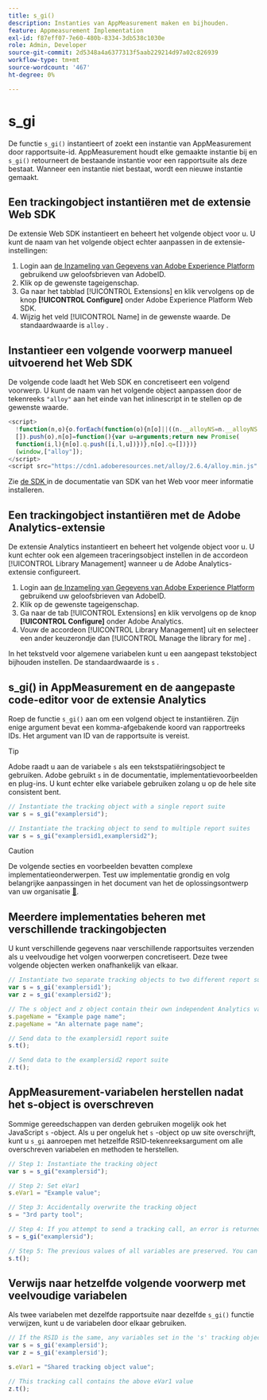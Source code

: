 ```yaml
---
title: s_gi()
description: Instanties van AppMeasurement maken en bijhouden.
feature: Appmeasurement Implementation
exl-id: f87eff07-7e60-480b-8334-3db538c1030e
role: Admin, Developer
source-git-commit: 2d5348a4a6377313f5aab229214d97a02c826939
workflow-type: tm+mt
source-wordcount: '467'
ht-degree: 0%

---
```


# s_gi

De functie `s_gi()` instantieert of zoekt een instantie van AppMeasurement door rapportsuite-id. AppMeasurement houdt elke gemaakte instantie bij en `s_gi()` retourneert de bestaande instantie voor een rapportsuite als deze bestaat. Wanneer een instantie niet bestaat, wordt een nieuwe instantie gemaakt.

## Een trackingobject instantiëren met de extensie Web SDK

De extensie Web SDK instantieert en beheert het volgende object voor u. U kunt de naam van het volgende object echter aanpassen in de extensie-instellingen:

1. Login aan [ de Inzameling van Gegevens van Adobe Experience Platform ](https://experience.adobe.com/data-collection) gebruikend uw geloofsbrieven van AdobeID.
1. Klik op de gewenste tageigenschap.
1. Ga naar het tabblad [!UICONTROL Extensions] en klik vervolgens op de knop **[!UICONTROL Configure]** onder Adobe Experience Platform Web SDK.
1. Wijzig het veld [!UICONTROL Name] in de gewenste waarde. De standaardwaarde is `alloy` .

## Instantieer een volgende voorwerp manueel uitvoerend het Web SDK

De volgende code laadt het Web SDK en concretiseert een volgend voorwerp. U kunt de naam van het volgende object aanpassen door de tekenreeks `"alloy"` aan het einde van het inlinescript in te stellen op de gewenste waarde.

```js
<script>
  !function(n,o){o.forEach(function(o){n[o]||((n.__alloyNS=n.__alloyNS||
  []).push(o),n[o]=function(){var u=arguments;return new Promise(
  function(i,l){n[o].q.push([i,l,u])})},n[o].q=[])})}
  (window,["alloy"]);
</script>
<script src="https://cdn1.adoberesources.net/alloy/2.6.4/alloy.min.js" async></script>
```

Zie [ de SDK ](https://experienceleague.adobe.com/docs/experience-platform/edge/fundamentals/installing-the-sdk.html) in de documentatie van SDK van het Web voor meer informatie installeren.

## Een trackingobject instantiëren met de Adobe Analytics-extensie

De extensie Analytics instantieert en beheert het volgende object voor u. U kunt echter ook een algemeen traceringsobject instellen in de accordeon [!UICONTROL Library Management] wanneer u de Adobe Analytics-extensie configureert.

1. Login aan [ de Inzameling van Gegevens van Adobe Experience Platform ](https://experience.adobe.com/data-collection) gebruikend uw geloofsbrieven van AdobeID.
1. Klik op de gewenste tageigenschap.
1. Ga naar de tab [!UICONTROL Extensions] en klik vervolgens op de knop **[!UICONTROL Configure]** onder Adobe Analytics.
1. Vouw de accordeon [!UICONTROL Library Management] uit en selecteer een ander keuzerondje dan [!UICONTROL Manage the library for me] .

In het tekstveld voor algemene variabelen kunt u een aangepast tekstobject bijhouden instellen. De standaardwaarde is `s` .

## s_gi() in AppMeasurement en de aangepaste code-editor voor de extensie Analytics

Roep de functie `s_gi()` aan om een volgend object te instantiëren. Zijn enige argument bevat een komma-afgebakende koord van rapportreeks IDs. Het argument van ID van de rapportsuite is vereist.

>[!TIP]
>
>Adobe raadt u aan de variabele `s` als een tekstspatiëringsobject te gebruiken. Adobe gebruikt `s` in de documentatie, implementatievoorbeelden en plug-ins. U kunt echter elke variabele gebruiken zolang u op de hele site consistent bent.

```js
// Instantiate the tracking object with a single report suite
var s = s_gi("examplersid");

// Instantiate the tracking object to send to multiple report suites
var s = s_gi("examplersid1,examplersid2");
```

>[!CAUTION]
>
>De volgende secties en voorbeelden bevatten complexe implementatieonderwerpen. Test uw implementatie grondig en volg belangrijke aanpassingen in het document van het de oplossingsontwerp van uw organisatie [&#128279;](../../prepare/solution-design.md).

## Meerdere implementaties beheren met verschillende trackingobjecten

U kunt verschillende gegevens naar verschillende rapportsuites verzenden als u veelvoudige het volgen voorwerpen concretiseert. Deze twee volgende objecten werken onafhankelijk van elkaar.

```js
// Instantiate two separate tracking objects to two different report suites
var s = s_gi('examplersid1');
var z = s_gi('examplersid2');

// The s object and z object contain their own independent Analytics variables simultaneously
s.pageName = "Example page name";
z.pageName = "An alternate page name";

// Send data to the examplersid1 report suite
s.t();

// Send data to the examplersid2 report suite
z.t();
```

## AppMeasurement-variabelen herstellen nadat het s-object is overschreven

Sommige gereedschappen van derden gebruiken mogelijk ook het JavaScript `s` -object. Als u per ongeluk het `s` -object op uw site overschrijft, kunt u `s_gi` aanroepen met hetzelfde RSID-tekenreeksargument om alle overschreven variabelen en methoden te herstellen.

```js
// Step 1: Instantiate the tracking object
var s = s_gi("examplersid");

// Step 2: Set eVar1
s.eVar1 = "Example value";

// Step 3: Accidentally overwrite the tracking object
s = "3rd party tool";

// Step 4: If you attempt to send a tracking call, an error is returned. Instead, re-instantiate the tracking object
s = s_gi("examplersid");

// Step 5: The previous values of all variables are preserved. You can send a tracking call and eVar1 is correctly set
s.t();
```

## Verwijs naar hetzelfde volgende voorwerp met veelvoudige variabelen

Als twee variabelen met dezelfde rapportsuite naar dezelfde `s_gi()` functie verwijzen, kunt u de variabelen door elkaar gebruiken.

```js
// If the RSID is the same, any variables set in the 's' tracking object also get set in 'z' tracking object
var s = s_gi('examplersid');
var z = s_gi('examplersid');

s.eVar1 = "Shared tracking object value";

// This tracking call contains the above eVar1 value
z.t();
```
